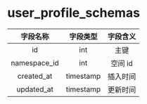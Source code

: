 # user_profile_schemas

| 字段名称 | 字段类型 | 字段含义 |
| :-----: | :-----: | :-----: 
| id | int | 主键 |
| namespace_id | int | 空间 id |
| created_at | timestamp | 插入时间 |
| updated_at | timestamp | 更新时间 |

